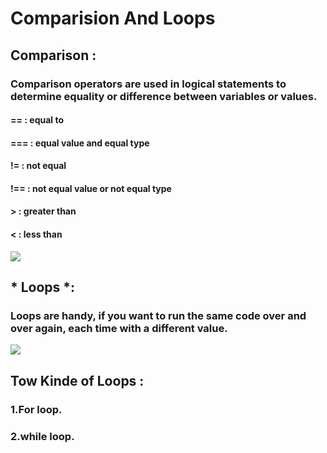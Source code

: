# Comparision And Loops
## Comparison :
### Comparison operators are used in logical statements to determine equality or difference between variables or values.
#### ==  : equal to	
#### === : equal value and equal type	
#### !=	 : not equal	
#### !== : not equal value or not equal type	
#### >	 : greater than	
#### <   : less than	
![](https://www.miltonmarketing.com/wp-content/uploads/2018/04/javascriptcomparisonoperatorsimage041.jpg)

## * Loops *:
### Loops are handy, if you want to run the same code over and over again, each time with a different value.
![](https://blog.discmakers.com/wp-content/uploads/2017/08/Music-With-Loops-Social.jpg)

## Tow Kinde of Loops :
### 1.For loop.
### 2.while loop.
